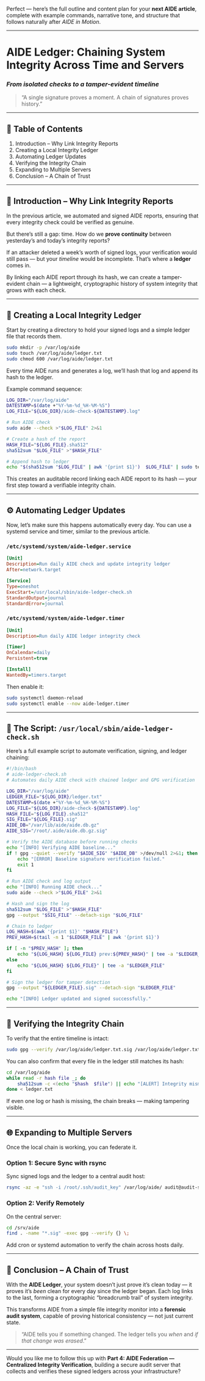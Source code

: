 Perfect — here’s the full outline and content plan for your **next AIDE article**, complete with example commands, narrative tone, and structure that follows naturally after *AIDE in Motion*.

---

# **AIDE Ledger: Chaining System Integrity Across Time and Servers**

### *From isolated checks to a tamper-evident timeline*

> “A single signature proves a moment.
> A chain of signatures proves history.”

---

## 🧭 Table of Contents

1. Introduction – Why Link Integrity Reports
2. Creating a Local Integrity Ledger
3. Automating Ledger Updates
4. Verifying the Integrity Chain
5. Expanding to Multiple Servers
6. Conclusion – A Chain of Trust

---

## 🧰 Introduction – Why Link Integrity Reports

In the previous article, we automated and signed AIDE reports, ensuring that every integrity check could be verified as genuine.

But there’s still a gap: time.
How do we **prove continuity** between yesterday’s and today’s integrity reports?

If an attacker deleted a week’s worth of signed logs, your verification would still pass — but your *timeline* would be incomplete. That’s where a **ledger** comes in.

By linking each AIDE report through its hash, we can create a tamper-evident chain — a lightweight, cryptographic history of system integrity that grows with each check.

---

## 📜 Creating a Local Integrity Ledger

Start by creating a directory to hold your signed logs and a simple ledger file that records them.

```bash
sudo mkdir -p /var/log/aide
sudo touch /var/log/aide/ledger.txt
sudo chmod 600 /var/log/aide/ledger.txt
```

Every time AIDE runs and generates a log, we’ll hash that log and append its hash to the ledger.

Example command sequence:

```bash
LOG_DIR="/var/log/aide"
DATESTAMP=$(date +"%Y-%m-%d_%H-%M-%S")
LOG_FILE="${LOG_DIR}/aide-check-${DATESTAMP}.log"

# Run AIDE check
sudo aide --check >"$LOG_FILE" 2>&1

# Create a hash of the report
HASH_FILE="${LOG_FILE}.sha512"
sha512sum "$LOG_FILE" >"$HASH_FILE"

# Append hash to ledger
echo "$(sha512sum "$LOG_FILE" | awk '{print $1}')  $LOG_FILE" | sudo tee -a "$LOG_DIR/ledger.txt"
```

This creates an auditable record linking each AIDE report to its hash — your first step toward a verifiable integrity chain.

---

## ⚙️ Automating Ledger Updates

Now, let’s make sure this happens automatically every day.
You can use a systemd service and timer, similar to the previous article.

### `/etc/systemd/system/aide-ledger.service`

```ini
[Unit]
Description=Run daily AIDE check and update integrity ledger
After=network.target

[Service]
Type=oneshot
ExecStart=/usr/local/sbin/aide-ledger-check.sh
StandardOutput=journal
StandardError=journal
```

### `/etc/systemd/system/aide-ledger.timer`

```ini
[Unit]
Description=Run daily AIDE ledger integrity check

[Timer]
OnCalendar=daily
Persistent=true

[Install]
WantedBy=timers.target
```

Then enable it:

```bash
sudo systemctl daemon-reload
sudo systemctl enable --now aide-ledger.timer
```

---

## 🧠 The Script: `/usr/local/sbin/aide-ledger-check.sh`

Here’s a full example script to automate verification, signing, and ledger chaining:

```bash
#!/bin/bash
# aide-ledger-check.sh
# Automates daily AIDE check with chained ledger and GPG verification

LOG_DIR="/var/log/aide"
LEDGER_FILE="${LOG_DIR}/ledger.txt"
DATESTAMP=$(date +"%Y-%m-%d_%H-%M-%S")
LOG_FILE="${LOG_DIR}/aide-check-${DATESTAMP}.log"
HASH_FILE="${LOG_FILE}.sha512"
SIG_FILE="${LOG_FILE}.sig"
AIDE_DB="/var/lib/aide/aide.db.gz"
AIDE_SIG="/root/.aide/aide.db.gz.sig"

# Verify the AIDE database before running checks
echo "[INFO] Verifying AIDE baseline..."
if ! gpg --quiet --verify "$AIDE_SIG" "$AIDE_DB" >/dev/null 2>&1; then
    echo "[ERROR] Baseline signature verification failed."
    exit 1
fi

# Run AIDE check and log output
echo "[INFO] Running AIDE check..."
sudo aide --check >"$LOG_FILE" 2>&1

# Hash and sign the log
sha512sum "$LOG_FILE" >"$HASH_FILE"
gpg --output "$SIG_FILE" --detach-sign "$LOG_FILE"

# Chain to ledger
LOG_HASH=$(awk '{print $1}' "$HASH_FILE")
PREV_HASH=$(tail -n 1 "$LEDGER_FILE" | awk '{print $1}')

if [ -n "$PREV_HASH" ]; then
    echo "${LOG_HASH} ${LOG_FILE} prev:${PREV_HASH}" | tee -a "$LEDGER_FILE"
else
    echo "${LOG_HASH} ${LOG_FILE}" | tee -a "$LEDGER_FILE"
fi

# Sign the ledger for tamper detection
gpg --output "${LEDGER_FILE}.sig" --detach-sign "$LEDGER_FILE"

echo "[INFO] Ledger updated and signed successfully."
```

---

## 🔎 Verifying the Integrity Chain

To verify that the entire timeline is intact:

```bash
sudo gpg --verify /var/log/aide/ledger.txt.sig /var/log/aide/ledger.txt
```

You can also confirm that every file in the ledger still matches its hash:

```bash
cd /var/log/aide
while read -r hash file _; do
    sha512sum -c <(echo "$hash  $file") || echo "[ALERT] Integrity mismatch: $file"
done < ledger.txt
```

If even one log or hash is missing, the chain breaks — making tampering visible.

---

## 🌐 Expanding to Multiple Servers

Once the local chain is working, you can federate it.

### Option 1: Secure Sync with rsync

Sync signed logs and the ledger to a central audit host:

```bash
rsync -az -e "ssh -i /root/.ssh/audit_key" /var/log/aide/ audit@audit-server:/srv/aide/
```

### Option 2: Verify Remotely

On the central server:

```bash
cd /srv/aide
find . -name "*.sig" -exec gpg --verify {} \;
```

Add cron or systemd automation to verify the chain across hosts daily.

---

## 🧭 Conclusion – A Chain of Trust

With the **AIDE Ledger**, your system doesn’t just prove it’s clean today — it proves it’s *been* clean for every day since the ledger began.
Each log links to the last, forming a cryptographic “breadcrumb trail” of system integrity.

This transforms AIDE from a simple file integrity monitor into a **forensic audit system**, capable of proving historical consistency — not just current state.

> “AIDE tells you if something changed.
> The ledger tells you *when* and *if that change was erased*.”

---

Would you like me to follow this up with **Part 4: AIDE Federation — Centralized Integrity Verification**, building a secure audit server that collects and verifies these signed ledgers across your infrastructure?
